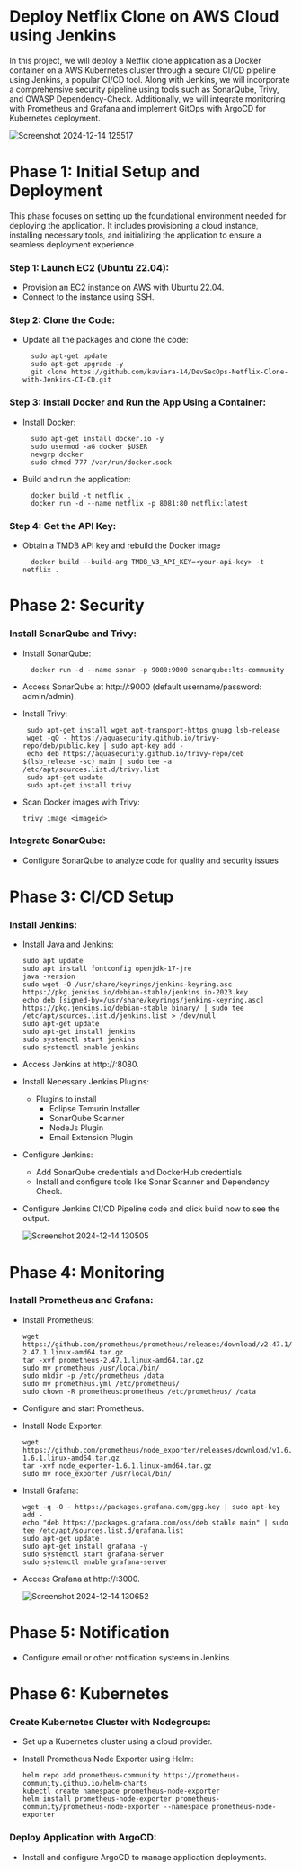 # Deploy Netflix Clone on AWS Cloud using Jenkins

In this project, we will deploy a Netflix clone application as a Docker container on a AWS Kubernetes cluster through a secure CI/CD pipeline using Jenkins, a popular CI/CD tool. Along with Jenkins, we will incorporate a comprehensive security pipeline using tools such as SonarQube, Trivy, and OWASP Dependency-Check. Additionally, we will integrate monitoring with Prometheus and Grafana and implement GitOps with ArgoCD for Kubernetes deployment.

![Screenshot 2024-12-14 125517](https://github.com/user-attachments/assets/285817c7-5b47-4337-947e-cd9e828bf3a6)

# Phase 1: Initial Setup and Deployment
This phase focuses on setting up the foundational environment needed for deploying the application. It includes provisioning a cloud instance, installing necessary tools, and initializing the application to ensure a seamless deployment experience.

### Step 1: Launch EC2 (Ubuntu 22.04):
  * Provision an EC2 instance on AWS with Ubuntu 22.04.
  * Connect to the instance using SSH.

### Step 2: Clone the Code:

  * Update all the packages and clone the code:

          sudo apt-get update
          sudo apt-get upgrade -y
          git clone https://github.com/kaviara-14/DevSecOps-Netflix-Clone-with-Jenkins-CI-CD.git

### Step 3: Install Docker and Run the App Using a Container:

  * Install Docker:

          sudo apt-get install docker.io -y
          sudo usermod -aG docker $USER
          newgrp docker
          sudo chmod 777 /var/run/docker.sock

  * Build and run the application:

          docker build -t netflix .
          docker run -d --name netflix -p 8081:80 netflix:latest

### Step 4: Get the API Key:

  * Obtain a TMDB API key and rebuild the Docker image

          docker build --build-arg TMDB_V3_API_KEY=<your-api-key> -t netflix .

# Phase 2: Security

### Install SonarQube and Trivy:

  * Install SonarQube:

          docker run -d --name sonar -p 9000:9000 sonarqube:lts-community

  * Access SonarQube at http://<publicIP>:9000 (default username/password: admin/admin).

  *  Install Trivy:

          sudo apt-get install wget apt-transport-https gnupg lsb-release
          wget -qO - https://aquasecurity.github.io/trivy-repo/deb/public.key | sudo apt-key add -
          echo deb https://aquasecurity.github.io/trivy-repo/deb $(lsb_release -sc) main | sudo tee -a /etc/apt/sources.list.d/trivy.list
          sudo apt-get update
          sudo apt-get install trivy

  * Scan Docker images with Trivy:

        trivy image <imageid>

### Integrate SonarQube:
  * Configure SonarQube to analyze code for quality and security issues

# Phase 3: CI/CD Setup

### Install Jenkins:

  * Install Java and Jenkins:

        sudo apt update
        sudo apt install fontconfig openjdk-17-jre
        java -version
        sudo wget -O /usr/share/keyrings/jenkins-keyring.asc https://pkg.jenkins.io/debian-stable/jenkins.io-2023.key
        echo deb [signed-by=/usr/share/keyrings/jenkins-keyring.asc] https://pkg.jenkins.io/debian-stable binary/ | sudo tee /etc/apt/sources.list.d/jenkins.list > /dev/null
        sudo apt-get update
        sudo apt-get install jenkins
        sudo systemctl start jenkins
        sudo systemctl enable jenkins

  * Access Jenkins at http://<publicIP>:8080.

  * Install Necessary Jenkins Plugins:
    * Plugins to install
      * Eclipse Temurin Installer
      * SonarQube Scanner
      * NodeJs Plugin
      * Email Extension Plugin

  * Configure Jenkins:
    * Add SonarQube credentials and DockerHub credentials.
    * Install and configure tools like Sonar Scanner and Dependency Check.

  * Configure Jenkins CI/CD Pipeline code and click build now to see the output.

      ![Screenshot 2024-12-14 130505](https://github.com/user-attachments/assets/a24387a7-ab2f-4ca7-932b-85f81a95f1af)

# Phase 4: Monitoring

### Install Prometheus and Grafana:

  * Install Prometheus:

        wget https://github.com/prometheus/prometheus/releases/download/v2.47.1/prometheus-2.47.1.linux-amd64.tar.gz
        tar -xvf prometheus-2.47.1.linux-amd64.tar.gz
        sudo mv prometheus /usr/local/bin/
        sudo mkdir -p /etc/prometheus /data
        sudo mv prometheus.yml /etc/prometheus/
        sudo chown -R prometheus:prometheus /etc/prometheus/ /data

  * Configure and start Prometheus.
  * Install Node Exporter:

        wget https://github.com/prometheus/node_exporter/releases/download/v1.6.1/node_exporter-1.6.1.linux-amd64.tar.gz
        tar -xvf node_exporter-1.6.1.linux-amd64.tar.gz
        sudo mv node_exporter /usr/local/bin/

  * Install Grafana:

        wget -q -O - https://packages.grafana.com/gpg.key | sudo apt-key add -
        echo "deb https://packages.grafana.com/oss/deb stable main" | sudo tee /etc/apt/sources.list.d/grafana.list
        sudo apt-get update
        sudo apt-get install grafana -y
        sudo systemctl start grafana-server
        sudo systemctl enable grafana-server

  * Access Grafana at http://<server-ip>:3000.

      ![Screenshot 2024-12-14 130652](https://github.com/user-attachments/assets/c45fb1a5-a1f1-4747-9b38-bfe13c1f0f25)
    
# Phase 5: Notification

  * Configure email or other notification systems in Jenkins.
    
# Phase 6: Kubernetes

### Create Kubernetes Cluster with Nodegroups:

  * Set up a Kubernetes cluster using a cloud provider.
  * Install Prometheus Node Exporter using Helm:

        helm repo add prometheus-community https://prometheus-community.github.io/helm-charts
        kubectl create namespace prometheus-node-exporter
        helm install prometheus-node-exporter prometheus-community/prometheus-node-exporter --namespace prometheus-node-exporter

### Deploy Application with ArgoCD:
  
  * Install and configure ArgoCD to manage application deployments.









